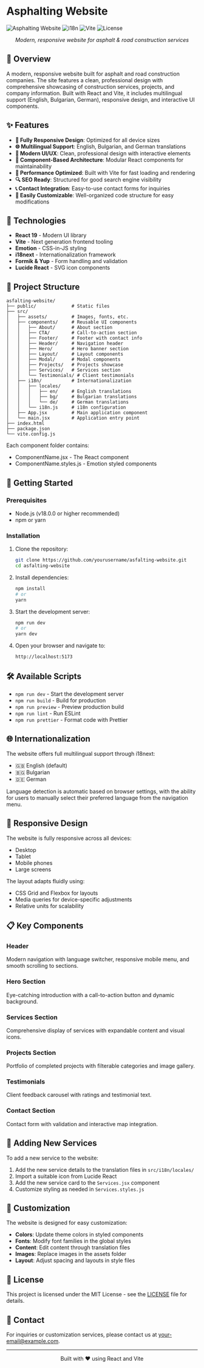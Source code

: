 # Asphalting Website

![Asphalting Website](https://img.shields.io/badge/React-Road%20Construction-orange)
![i18n](https://img.shields.io/badge/i18n-Multilingual-blue)
![Vite](https://img.shields.io/badge/Vite-Build%20Tool-purple)
![License](https://img.shields.io/badge/License-MIT-green)

<div align="center">
  <p><em>Modern, responsive website for asphalt & road construction services</em></p>
</div>

## 🚀 Overview

A modern, responsive website built for asphalt and road construction companies. The site features a clean, professional design with comprehensive showcasing of construction services, projects, and company information. Built with React and Vite, it includes multilingual support (English, Bulgarian, German), responsive design, and interactive UI components.

## ✨ Features

- **📱 Fully Responsive Design**: Optimized for all device sizes
- **🌐 Multilingual Support**: English, Bulgarian, and German translations
- **🎨 Modern UI/UX**: Clean, professional design with interactive elements
- **🧩 Component-Based Architecture**: Modular React components for maintainability
- **🚀 Performance Optimized**: Built with Vite for fast loading and rendering
- **🔍 SEO Ready**: Structured for good search engine visibility
- **📞 Contact Integration**: Easy-to-use contact forms for inquiries
- **🔧 Easily Customizable**: Well-organized code structure for easy modifications

## 🔧 Technologies

- **React 19** - Modern UI library
- **Vite** - Next generation frontend tooling
- **Emotion** - CSS-in-JS styling
- **i18next** - Internationalization framework
- **Formik & Yup** - Form handling and validation
- **Lucide React** - SVG icon components

## 📂 Project Structure

```
asfalting-website/
├── public/             # Static files
├── src/
│   ├── assets/         # Images, fonts, etc.
│   ├── components/     # Reusable UI components
│   │   ├── About/      # About section
│   │   ├── CTA/        # Call-to-action section
│   │   ├── Footer/     # Footer with contact info
│   │   ├── Header/     # Navigation header
│   │   ├── Hero/       # Hero banner section
│   │   ├── Layout/     # Layout components
│   │   ├── Modal/      # Modal components
│   │   ├── Projects/   # Projects showcase
│   │   ├── Services/   # Services section
│   │   └── Testimonials/ # Client testimonials
│   ├── i18n/           # Internationalization
│   │   ├── locales/
│   │   │   ├── en/     # English translations
│   │   │   ├── bg/     # Bulgarian translations
│   │   │   └── de/     # German translations
│   │   └── i18n.js     # i18n configuration
│   ├── App.jsx         # Main application component
│   └── main.jsx        # Application entry point
├── index.html
├── package.json
└── vite.config.js
```

Each component folder contains:

- ComponentName.jsx - The React component
- ComponentName.styles.js - Emotion styled components

## 🚀 Getting Started

### Prerequisites

- Node.js (v18.0.0 or higher recommended)
- npm or yarn

### Installation

1. Clone the repository:

   ```bash
   git clone https://github.com/yourusername/asfalting-website.git
   cd asfalting-website
   ```

2. Install dependencies:

   ```bash
   npm install
   # or
   yarn
   ```

3. Start the development server:

   ```bash
   npm run dev
   # or
   yarn dev
   ```

4. Open your browser and navigate to:
   ```
   http://localhost:5173
   ```

## 🛠️ Available Scripts

- `npm run dev` - Start the development server
- `npm run build` - Build for production
- `npm run preview` - Preview production build
- `npm run lint` - Run ESLint
- `npm run prettier` - Format code with Prettier

## 🌐 Internationalization

The website offers full multilingual support through i18next:

- 🇬🇧 English (default)
- 🇧🇬 Bulgarian
- 🇩🇪 German

Language detection is automatic based on browser settings, with the ability for users to manually select their preferred language from the navigation menu.

## 📱 Responsive Design

The website is fully responsive across all devices:

- Desktop
- Tablet
- Mobile phones
- Large screens

The layout adapts fluidly using:

- CSS Grid and Flexbox for layouts
- Media queries for device-specific adjustments
- Relative units for scalability

## 📋 Key Components

### Header

Modern navigation with language switcher, responsive mobile menu, and smooth scrolling to sections.

### Hero Section

Eye-catching introduction with a call-to-action button and dynamic background.

### Services Section

Comprehensive display of services with expandable content and visual icons.

### Projects Section

Portfolio of completed projects with filterable categories and image gallery.

### Testimonials

Client feedback carousel with ratings and testimonial text.

### Contact Section

Contact form with validation and interactive map integration.

## 🔌 Adding New Services

To add a new service to the website:

1. Add the new service details to the translation files in `src/i18n/locales/`
2. Import a suitable icon from Lucide React
3. Add the new service card to the `Services.jsx` component
4. Customize styling as needed in `Services.styles.js`

## 🎨 Customization

The website is designed for easy customization:

- **Colors**: Update theme colors in styled components
- **Fonts**: Modify font families in the global styles
- **Content**: Edit content through translation files
- **Images**: Replace images in the assets folder
- **Layout**: Adjust spacing and layouts in style files

## 📝 License

This project is licensed under the MIT License - see the [LICENSE](LICENSE) file for details.

## 👥 Contact

For inquiries or customization services, please contact us at your-email@example.com.

---

<div align="center">
  <p>Built with ❤️ using React and Vite</p>
</div>
